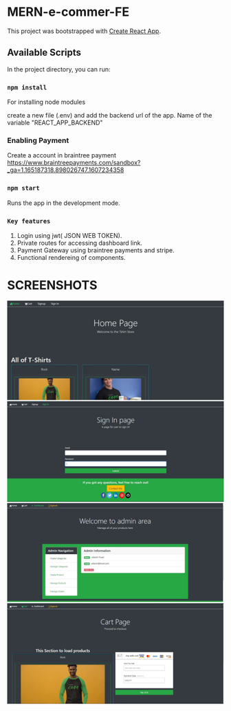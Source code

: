 # MERN-e-commer-FE
This project was bootstrapped with [Create React App](https://github.com/facebook/create-react-app).

## Available Scripts

In the project directory, you can run:

### `npm install`

For installing node modules

create a new file (.env) and add the backend url of the app. Name of the variable "REACT_APP_BACKEND"


### Enabling Payment
Create a account in braintree payment <br />
https://www.braintreepayments.com/sandbox?_ga=1.165187318.898026747.1607234358

### `npm start`

Runs the app in the development mode.<br />

### `Key features`
1. Login using jwt( JSON WEB TOKEN). <br />
2. Private routes for accessing dashboard link. <br />
3. Payment Gateway using braintree payments and stripe. <br/>
4. Functional rendereing of components. <br/>

# SCREENSHOTS
![image](images/image1.JPG)
![image](images/image2.JPG)
![image](images/image3.JPG)
![image](images/image4.JPG)
